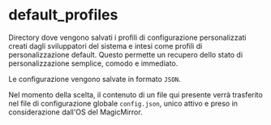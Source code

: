 # default_profiles

Directory dove vengono salvati i profili di configurazione personalizzati creati dagli sviluppatori del sistema e intesi come profili di personalizzazione default. Questo permette un recupero dello stato di personalizzazione semplice, comodo e immediato.

Le configurazione vengono salvate in formato `JSON`.

Nel momento della scelta, il contenuto di un file qui presente verrà trasferito nel file di configurazione globale `config.json`, unico attivo e preso in considerazione dall'OS del MagicMirror.
